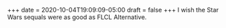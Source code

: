 +++
date = 2020-10-04T19:09:09-05:00
draft = false
+++
I wish the Star Wars sequals were as good as FLCL Alternative.